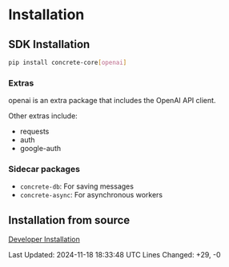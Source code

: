 # Installation

## SDK Installation

```bash
pip install concrete-core[openai]
```

### Extras

openai is an extra package that includes the OpenAI API client.

Other extras include:

- requests
- auth
- google-auth

### Sidecar packages

- `concrete-db`: For saving messages
- `concrete-async`: For asynchronous workers

## Installation from source

[Developer Installation](developer-guide/setup.md)

Last Updated: 2024-11-18 18:33:48 UTC
Lines Changed: +29, -0
